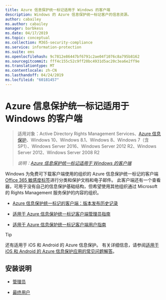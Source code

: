 ```yaml
---
title: Azure 信息保护统一标记适用于 Windows 的客户端
description: Windows 的 Azure 信息保护统一标记客户的信息资源。
author: cabailey
ms.author: cabailey
manager: barbkess
ms.date: 04/17/2019
ms.topic: conceptual
ms.collection: M365-security-compliance
ms.service: information-protection
ms.suite: ems
ms.openlocfilehash: 9c7812e86447bf6791c2ae04f1076c8a795b8162
ms.sourcegitcommit: fff4c155c52c9ff20bc4931d5ac20c3ea6e2ff9e
ms.translationtype: MT
ms.contentlocale: zh-CN
ms.lasthandoff: 04/24/2019
ms.locfileid: "60181457"
---
```

# <a name="azure-information-protection-unified-labeling-client-for-windows"></a>Azure 信息保护统一标记适用于 Windows 的客户端

>适用对象：Active Directory Rights Management Services、[Azure 信息保护](https://azure.microsoft.com/pricing/details/information-protection)、Windows 10、Windows 8.1、Windows 8、Windows 7（含 SP1）、Windows Server 2016、Windows Server 2012 R2、Windows Server 2012、Windows Server 2008 R2
>
> *说明：[Azure 信息保护统一标记适用于 Windows 的客户端](../faqs.md#whats-the-difference-between-the-azure-information-protection-client-and-the-azure-information-protection-unified-labeling-client)*

Windows 为免费可下载客户端使用的组织的 Azure 信息保护统一标记的客户端[Office 365 敏感度标签](https://docs.microsoft.com/Office365/SecurityCompliance/sensitivity-labels)进行分类和保护文档和电子邮件。 此客户端还有一个查看器，可用于没有自己的信息保护基础结构，但希望使用其他组织通过 Microsoft 的 Rights Management 服务保护的内容的组织。

- [Azure 信息保护统一标记的客户端：版本发布历史记录](unifiedlabelingclient-version-release-history.md)

- [适用于 Azure 信息保护统一标记客户端管理员指南](clientv2-admin-guide.md)

- [适用于 Azure 信息保护统一标记客户端用户指南](clientv2-user-guide.md)

> [!TIP]
> 还有适用于 iOS 和 Android 的 Azure 信息保护。 有关详细信息，请参阅[适用于 iOS 和 Android 的 Azure 信息保护应用的常见问题解答](mobile-app-faq.md)。

## <a name="install-instructions"></a>安装说明

- [管理员](clientv2-admin-guide-install.md)

- [最终用户](install-unifiedlabelingclient-app.md)
